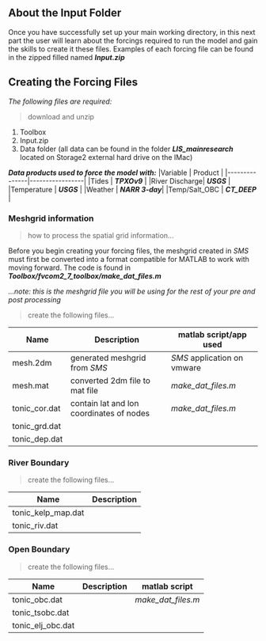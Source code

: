 ## About the Input Folder

Once you have successfully set up your main working directory, in this next part the user will learn about the forcings required to run the model and gain the skills to create it these files. Examples of each forcing file can be found in the zipped filled named ***Input.zip***

## Creating the Forcing Files 

*The following files are required:*
> download and unzip
1. Toolbox
2. Input.zip
3. Data folder (all data can be found in the folder ***LIS_mainresearch*** located on Storage2 external hard drive on the IMac)

***Data products used to force the model with:***
|Variable       | Product         |
|---------------|-----------------|
|Tides          | ***TPXOv9***    |
|River Discharge| ***USGS***      |
|Temperature    | ***USGS***      | 
|Weather        | ***NARR 3-day***|
|Temp/Salt_OBC  | ***CT_DEEP***   |

### Meshgrid information
> how to process the spatial grid information...

Before you begin creating your forcing files, the meshgrid created in *SMS* must first be converted into a format compatible for MATLAB to work with moving forward. The code is found in ***Toolbox/fvcom2_7_toolbox/make_dat_files.m***

*...note: this is the meshgrid file you will be using for the rest of your pre and post processing*

> create the following files...

|Name         |Description                              | matlab script/app used     |
|-------------|-----------------------------------------|----------------------------|
|mesh.2dm     | generated meshgrid from *SMS*           | *SMS* application on vmware|
|mesh.mat     | converted 2dm file to mat file          |*make_dat_files.m*          |
|tonic_cor.dat| contain lat and lon coordinates of nodes|*make_dat_files.m*          |
|tonic_grd.dat|
|tonic_dep.dat|

### River Boundary
> create the following files...

|Name              |Description|
|------------------|-----------|
|tonic_kelp_map.dat|
|tonic_riv.dat     |

### Open Boundary
> create the following files...

|Name         |Description| matlab script|
|-------------|-----------|--------------|
|tonic_obc.dat|           | *make_dat_files.m*|
|tonic_tsobc.dat|
|tonic_elj_obc.dat|
